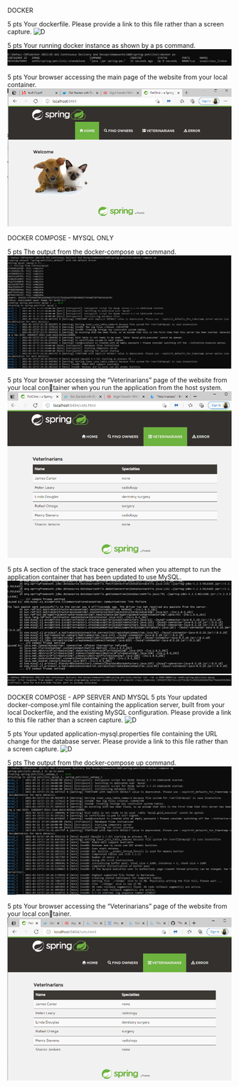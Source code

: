 DOCKER

5 pts Your dockerfile. Please provide a link to this file rather than a screen capture.
![D](Dockerfile)

5 pts Your running docker instance as shown by a ps command.
![D](figures/D2.PNG)

5 pts Your browser accessing the main page of the website from your local container.
![D](figures/D3-i.PNG)

DOCKER COMPOSE - MYSQL ONLY

5 pts The output from the docker-compose up command.
![D](figures/DCO1.PNG)

5 pts Your browser accessing the “Veterinarians” page of the website from your local container when you run the application from the host system.
![D](figures/DCO2.PNG)

5 pts A section of the stack trace generated when you attempt to run the application
container that has been updated to use MySQL.
![D](figures/DCO3.PNG)
![D](figures/DCO4.PNG)


DOCKER COMPOSE - APP SERVER AND MYSQL
5 pts Your updated docker-compose.yml file containing the application server, built from
your local Dockerfile, and the existing MySQL configuration. Please provide a link
to this file rather than a screen capture.
![D](docker-compose.yml)

5 pts Your updated application-mysql.properties file containing the URL change for
the database server. Please provide a link to this file rather than a screen capture.
![D](src\main\resources\application-mysql.properties)

5 pts The output from the docker-compose up command.
![D](figures/DCB3.PNG)

5 pts Your browser accessing the “Veterinarians” page of the website from your local container.
![D](figures/DCB4.PNG)